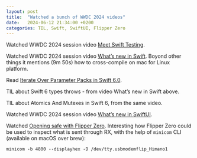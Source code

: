 ```yaml
---
layout: post
title:  "Watched a bunch of WWDC 2024 videos"
date:   2024-06-12 21:34:00 +0200
categories: TIL, Swift, SwiftUI, Flipper Zero
---
```

Watched WWDC 2024 session video [Meet Swift Testing](https://developer.apple.com/videos/play/wwdc2024/10179/).

Watched WWDC 2024 session video [What’s new in Swift](https://developer.apple.com/videos/play/wwdc2024/10136/). Boyond other things it mentions (9m 50s) how to cross-compile on mac for Linux platform.

Read [Iterate Over Parameter Packs in Swift 6.0](https://www.swift.org/blog/pack-iteration/).

TIL about Swift 6 types throws - from video What’s new in Swift above.

TIL about Atomics And Mutexes in Swift 6, from the same video.

Watched  WWDC 2024 session video [What’s new in SwiftUI](https://developer.apple.com/videos/play/wwdc2024/10144/).

Watched [Opening safe with Flipper Zero](https://www.youtube.com/watch?v=trpOoM6ugnk). Interesting how Flipper Zero could be used to inspect what is sent through RX, with the help of `minicom` CLI (available on macOS over brew):

```
minicom -b 4800 --displayhex -D /dev/tty.usbmodemflip_Himano1
```
